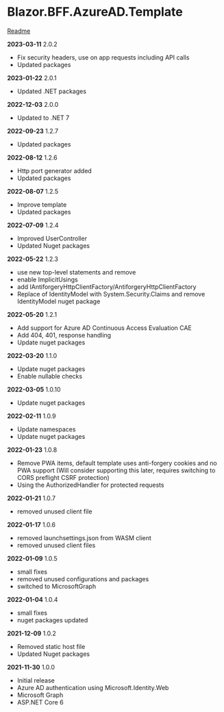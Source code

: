 # Blazor.BFF.AzureAD.Template

[Readme](https://github.com/damienbod/Blazor.BFF.AzureAD.Template/blob/main/README.md) 

**2023-03-11** 2.0.2
- Fix security headers, use on app requests including API calls
- Updated packages

**2023-01-22** 2.0.1
- Updated .NET packages

**2022-12-03** 2.0.0
- Updated to .NET 7

**2022-09-23** 1.2.7
- Updated packages

**2022-08-12** 1.2.6
- Http port generator added
- Updated packages

**2022-08-07** 1.2.5
- Improve template
- Updated packages

**2022-07-09** 1.2.4
- Improved UserController
- Updated Nuget packages

**2022-05-22** 1.2.3
- use new top-level statements and remove
- enable ImplicitUsings
- add IAntiforgeryHttpClientFactory/AntiforgeryHttpClientFactory
- Replace of IdentityModel with System.Security.Claims and remove IdentityModel nuget package

**2022-05-20** 1.2.1
- Add support for Azure AD Continuous Access Evaluation CAE
- Add 404, 401, response handling
- Update nuget packages

**2022-03-20** 1.1.0
- Update nuget packages
- Enable nullable checks

**2022-03-05** 1.0.10
- Update nuget packages

**2022-02-11** 1.0.9
- Update namespaces
- Update nuget packages

**2022-01-23** 1.0.8
- Remove PWA items, default template uses anti-forgery cookies and no PWA support
  (Will consider supporting this later, requires switching to CORS preflight CSRF protection)
- Using the AuthorizedHandler for protected requests

**2022-01-21** 1.0.7
- removed unused client file

**2022-01-17** 1.0.6
- removed launchsettings.json from WASM client
- removed unused client files

**2022-01-09** 1.0.5
- small fixes
- removed unused configurations and packages
- switched to MicrosoftGraph

**2022-01-04** 1.0.4
- small fixes
- nuget packages updated

**2021-12-09** 1.0.2
- Removed static host file
- Updated Nuget packages

**2021-11-30** 1.0.0
- Initial release 
- Azure AD authentication using Microsoft.Identity.Web
- Microsoft Graph
- ASP.NET Core 6


